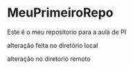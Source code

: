 # MeuPrimeiroRepo
Este é o meu repositorio para a aula de PI

alteração feita no diretório local

alteração no diretorio remoto
